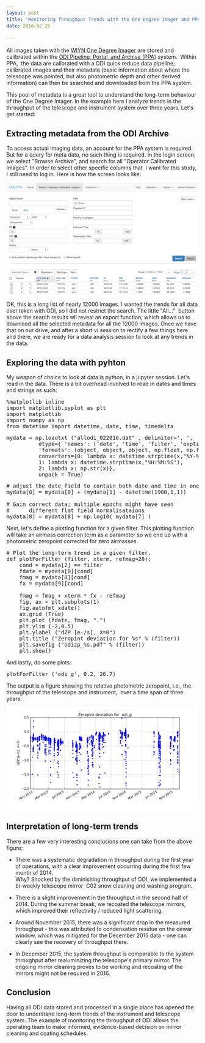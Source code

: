 ```yaml
---
layout: post
title: "Monitoring Throughput Trends with the One Degree Imager and PPA"
date: 2016-02-25

---
```

All images taken with the [WIYN One Degree Imager](http://www.wiyn.org/ODI/index.html) are stored and calibrated 
within the [ODI Pipeline, Portal, and Archive (PPA)](https://portal.odi.iu.edu/) system.  Within PPA,  the data are 
calibrated with a ODI quick reduce data pipeline; calibrated images and their metadata (basic information about where 
the telescope was pointed, but also photometric depth and other derived information) can then be searched and downloaded from the PPA system.

This pool of metadata is a great tool to understand the long-term behaviour of the One Degree Imager. In the example here I analyze 
trends in the throughput of the telescope and instrument system over three years. Let's get started:


Extracting metadata from the ODI Archive
---
To access actual imaging data, an account for the PPA system is required. But for a query for meta data, no such thing is required. 
In the login screen, we select "Browse Archive", and search for all "Operator Calibrated Images". In order to select other specific
 columns that  I want for this study, I still need to log in. Here is how the screen looks like:  
 
 
![](/assets/images/2016/Screen-Shot-2016-02-23-at-9.02.30-PM.png)  


OK, this is a  long list of nearly 12000 images. I wanted the trends for all data ever taken with ODI, so I did not restrict the search. 
The little "All..."  button above the search results wll reveal an export function, which allows us to download all the selected metadata
 for all the 12000 images. Once we have that on our drive, and after a short vi session to rectify a few things here and there, we are
 ready for a data analysis session to look at any trends in the data.

Exploring the data with pyhton
---

My weapon of choice to look at data is python, in a jupyter session. Let's read in the data. There is a bit overhead involved to read in 
dates and times and strings as such:
<pre>
%matplotlib inline
import matplotlib.pyplot as plt
import matplotlib
import numpy as np
from datetime import datetime, date, time, timedelta
</pre>
<pre>
mydata = np.loadtxt ("allodi_022016.dat" , delimiter=', ',
          dtype={ 'names': ('date', 'time', 'filter', 'exptime', 'ra', 'dec', 'seeing', 'gain', 'magzero', 'airmass'),
          'formats': (object, object, object, np.float, np.float, np.float, np.float, np.float, np.float, np.float)},
          converters={0: lambda x: datetime.strptime(x,"%Y-%m-%d"),
          1: lambda x: datetime.strptime(x,"%H:%M:%S"),
          2: lambda x: np.str(x)},
          unpack = True)
</pre>

<pre>
# adjust the date field to contain both date and time in one datetime object
mydata[0] = mydata[0] + (mydata[1] - datetime(1900,1,1))

# Gain correct data; multiple epochs might have seen
#      different flat field normalisataions
mydata[8] = mydata[8] + np.log10( mydata[7] )
</pre>

Next, let's define a plotting function for a given filter. This plotting function will take an airmass correction term as a parameter so we end up 
with a photometric zeropoint corrected for zero airmasses.

<pre># Plot the long-term trend in a given filter. 
def plotForFilter (filter, xterm, refmag=28):
    cond = mydata[2] == filter
    fdate = mydata[0][cond]
    fmag = mydata[8][cond]
    fx = mydata[9][cond]
    
    fmag = fmag + xterm * fx - refmag
    fig, ax = plt.subplots(1)
    fig.autofmt_xdate()
    ax.grid (True)
    plt.plot (fdate, fmag, ".")
    plt.ylim (-2,0.5)
    plt.ylabel ("dZP [e-/s], X=0")
    plt.title ("Zeropint deviation for %s" % (filter))
    plt.savefig ("odizp_%s.pdf" % (filter))
    plt.show()
</pre>

And lastly, do some plots:  

<pre>
plotForFilter ('odi_g', 0.2, 26.7)
</pre>

The output is a figure showing the relative photometric zeropoint, i.e., the throughput of the telescope and instrument,  over a 
time span of three years:  

![](/assets/images/2016/odizp_odi_g-4.png)


Interpretation of long-term trends
---

There are a few very interesting conclusions one can take from the above figure:

* There was a systematic degradation in throughput during the first year of operations, with a clear improvement occurring during the first few month of 2014.  
   Why? Shocked by the diminishing throughput of ODI, we implemented a bi-weekly telescope mirror  C02 snow cleaning and washing program.
   
* There is a slight improvement in the throughput in the second half of 2014. During the summer break, we recoated the telescope mirrors, which improved their reflectivity / reduced light scattering.
   
* Around November 2015, there was a significant drop in the measured throughput - this was attributed to condensation residue on the dewar window, which was
   mitigated for the December 2015 data - one can clearly see the recovery of throughput there.
   
* In December 2015, the system throughput is comparable to the system throughput after realuminizing the telescope's primary mirror. The ongoing mirror cleaning
   proves to be working and recoating of the mirrors might not be required in 2016.

Conclusion
--- 
Having all ODI data stored and processed in a single place has opened the door to understand long-term trends of the instrument and telescope system. 
The example of monitoring the throughput of ODI allows the operating team to make informed, evidence-based decision on mirror cleaning and coating schedules.
